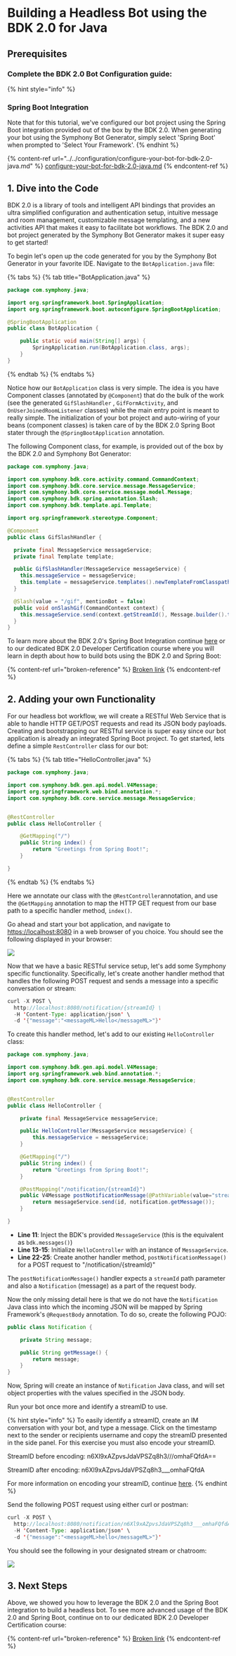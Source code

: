 # Building a Headless Bot using the BDK 2.0 for Java

## Prerequisites

### Complete the BDK 2.0 Bot Configuration guide:

{% hint style="info" %}
### Spring Boot Integration

Note that for this tutorial, we've configured our bot project using the Spring Boot integration provided out of the box by the BDK 2.0.  When generating your bot using the Symphony Bot Generator, simply select 'Spring Boot' when prompted to 'Select Your Framework'.
{% endhint %}

{% content-ref url="../../configuration/configure-your-bot-for-bdk-2.0-java.md" %}
[configure-your-bot-for-bdk-2.0-java.md](../../configuration/configure-your-bot-for-bdk-2.0-java.md)
{% endcontent-ref %}

## 1. Dive into the Code

BDK 2.0 is a library of tools and intelligent API bindings that provides an ultra simplified configuration and authentication setup, intuitive message and room management, customizable message templating, and a new activities API that makes it easy to facilitate bot workflows.  The BDK 2.0 and bot project generated by the Symphony Bot Generator makes it super easy to get started! &#x20;

To begin let's open up the code generated for you by the Symphony Bot Generator in your favorite IDE.  Navigate to the `BotApplication.java` file:&#x20;

{% tabs %}
{% tab title="BotApplication.java" %}
```java
package com.symphony.java;

import org.springframework.boot.SpringApplication;
import org.springframework.boot.autoconfigure.SpringBootApplication;

@SpringBootApplication
public class BotApplication {

    public static void main(String[] args) {
        SpringApplication.run(BotApplication.class, args);
    }
}
```
{% endtab %}
{% endtabs %}

Notice how our `BotApplication` class is very simple.  The idea is you have Component classes (annotated by `@Component`) that do the bulk of the work (see the generated `GifSlashHandler` , `GifFormActivity`, and `OnUserJoinedRoomListener` classes) while the main entry point is meant to really simple.  The initialization of your bot project and auto-wiring of your beans (component classes) is taken care of by the BDK 2.0 Spring Boot stater through the `@SpringBootApplication` annotation.

The following Component class, for example, is provided out of the box by the BDK 2.0 and Symphony Bot Generator:

```java
package com.symphony.java;

import com.symphony.bdk.core.activity.command.CommandContext;
import com.symphony.bdk.core.service.message.MessageService;
import com.symphony.bdk.core.service.message.model.Message;
import com.symphony.bdk.spring.annotation.Slash;
import com.symphony.bdk.template.api.Template;

import org.springframework.stereotype.Component;

@Component
public class GifSlashHandler {

  private final MessageService messageService;
  private final Template template;

  public GifSlashHandler(MessageService messageService) {
    this.messageService = messageService;
    this.template = messageService.templates().newTemplateFromClasspath("/templates/gif.ftl");
  }

  @Slash(value = "/gif", mentionBot = false)
  public void onSlashGif(CommandContext context) {
    this.messageService.send(context.getStreamId(), Message.builder().template(this.template).build());
  }
}
```

To learn more about the BDK 2.0's Spring Boot Integration continue [here](../../../developer-tools/developer-tools/bdk-2.0-java/#springboot-integration) or to our dedicated BDK 2.0 Developer Certification course where you will learn in depth about how to build bots using the BDK 2.0 and Spring Boot:

{% content-ref url="broken-reference" %}
[Broken link](broken-reference)
{% endcontent-ref %}

## 2.  Adding your own Functionality

For our headless bot workflow, we will create a RESTful Web Service that is able to handle HTTP GET/POST requests and read its JSON body payloads. Creating and bootstrapping our RESTful service is super easy since our bot application is already an integrated Spring Boot project.  To get started, lets define a simple `RestController` class for our bot:

{% tabs %}
{% tab title="HelloController.java" %}
```java
package com.symphony.java;

import com.symphony.bdk.gen.api.model.V4Message;
import org.springframework.web.bind.annotation.*;
import com.symphony.bdk.core.service.message.MessageService;


@RestController
public class HelloController {

    @GetMapping("/")
    public String index() {
        return "Greetings from Spring Boot!";
    }

}
```
{% endtab %}
{% endtabs %}

Here we annotate our class with the `@RestController`annotation, and use the `@GetMapping` annotation to map the HTTP GET request from our base path to a specific handler method, `index()`.

Go ahead and start your bot application, and navigate to [https://localhost:8080](https://localhost:8080) in a web browser of you choice.  You should see the following displayed in your browser:

![](../../../.gitbook/assets/screen-shot-2020-12-14-at-2.43.33-pm.png)

Now that we have a basic RESTful service setup, let's add some Symphony specific functionality.  Specifically, let's create another handler method that handles the following POST request and sends a message into a specific conversation or stream:

```java
curl -X POST \
  http://localhost:8080/notification/{streamId} \
  -H 'Content-Type: application/json' \
  -d '{"message":"<messageML>Hello</messageML>"}'

```

&#x20; To create this handler method, let's add to our existing `HelloController` class:

```java
package com.symphony.java;

import com.symphony.bdk.gen.api.model.V4Message;
import org.springframework.web.bind.annotation.*;
import com.symphony.bdk.core.service.message.MessageService;


@RestController
public class HelloController {

    private final MessageService messageService;

    public HelloController(MessageService messageService) {
        this.messageService = messageService;
    }

    @GetMapping("/")
    public String index() {
        return "Greetings from Spring Boot!";
    }

    @PostMapping("/notification/{streamId}")
    public V4Message postNotificationMessage(@PathVariable(value="streamId") String id, @RequestBody Notification notification){
        return messageService.send(id, notification.getMessage());
    }

}

```

* **Line 11**: Inject the BDK's provided `MessageService` (this is the equivalent as `bdk.messages()`)
* **Line 13-15**: Initialize `HelloController` with an instance of `MessageService`.&#x20;
* **Line 22-25**: Create another handler method, `postNotificationMessage()` for a POST request to "/notification/{streamId}"

The `postNotificationMessage()` handler expects a `streamId` path parameter and also a `Notification` (message)  as a part of the request body. &#x20;

Now the only missing detail here is that we do not have the `Notification` Java class into which the incoming JSON will be mapped by Spring Framework's `@RequestBody` annotation. To do so, create the following POJO:

```java
public class Notification {

    private String message;

    public String getMessage() {
        return message;
    }
}
```

Now, Spring will create an instance of `Notification` Java class, and will set object properties with the values specified in the JSON body. &#x20;

Run your bot once more and identify a streamID to use. &#x20;

{% hint style="info" %}
To easily identify a streamID, create an IM conversation with your bot, and type a message.  Click on the timestamp next to the sender or recipients username and copy the streamID presented in the side panel.  For this exercise you must also encode your streamID. &#x20;

StreamID before encoding: n6Xl9xAZpvsJdaVPSZq8h3///omhaFQfdA==

StreamID after encoding: n6Xl9xAZpvsJdaVPSZq8h3\_\_\_omhaFQfdA

For more information on encoding your streamID, continue [here](../../messages/overview-of-messageml/#message-identifiers).
{% endhint %}

Send the following POST request using either curl or postman:

```java
curl -X POST \
  http://localhost:8080/notification/n6Xl9xAZpvsJdaVPSZq8h3___omhaFQfdA \
  -H 'Content-Type: application/json' \
  -d '{"message":"<messageML>hello</messageML>"}'

```

You should see the following in your designated stream or chatroom:

![](../../../.gitbook/assets/screen-shot-2020-12-14-at-3.35.31-pm.png)

## 3.  Next Steps

Above, we showed you how to leverage the BDK 2.0 and the Spring Boot integration to build a headless bot.  To see more advanced usage of the BDK 2.0 and Spring Boot, continue on to our dedicated BDK 2.0 Developer Certification course:

{% content-ref url="broken-reference" %}
[Broken link](broken-reference)
{% endcontent-ref %}

